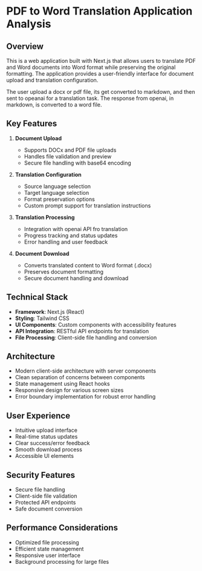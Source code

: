 # PDF to Word Translation Application Analysis

## Overview
This is a web application built with Next.js that allows users to translate PDF and Word documents into Word format while preserving the original formatting. The application provides a user-friendly interface for document upload and translation configuration.

The user upload a docx or pdf file, its get converted to markdown, and then sent to opeanai for a translation task. The response from openai, in markdown, is converted to a word file.

## Key Features
1. **Document Upload**
   - Supports DOCx and PDF file uploads
   - Handles file validation and preview
   - Secure file handling with base64 encoding

2. **Translation Configuration**
   - Source language selection
   - Target language selection
   - Format preservation options
   - Custom prompt support for translation instructions

3. **Translation Processing**
   - Integration with openai API fro translation
   - Progress tracking and status updates
   - Error handling and user feedback

4. **Document Download**
   - Converts translated content to Word format (.docx)
   - Preserves document formatting
   - Secure document handling and download

## Technical Stack
- **Framework**: Next.js (React)
- **Styling**: Tailwind CSS
- **UI Components**: Custom components with accessibility features
- **API Integration**: RESTful API endpoints for translation
- **File Processing**: Client-side file handling and conversion

## Architecture
- Modern client-side architecture with server components
- Clean separation of concerns between components
- State management using React hooks
- Responsive design for various screen sizes
- Error boundary implementation for robust error handling

## User Experience
- Intuitive upload interface
- Real-time status updates
- Clear success/error feedback
- Smooth download process
- Accessible UI elements

## Security Features
- Secure file handling
- Client-side file validation
- Protected API endpoints
- Safe document conversion

## Performance Considerations
- Optimized file processing
- Efficient state management
- Responsive user interface
- Background processing for large files

